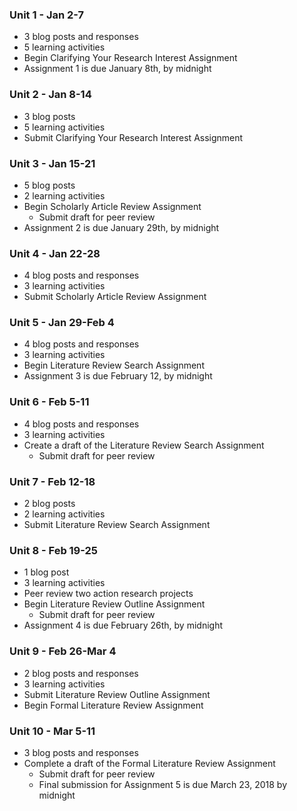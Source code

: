 ### Unit 1 - Jan 2-7

* 3 blog posts and responses
* 5 learning activities
* Begin Clarifying Your Research Interest Assignment
* Assignment 1 is due January 8th, by midnight

### Unit 2 - Jan 8-14

* 3 blog posts 
* 5 learning activities
* Submit Clarifying Your Research Interest Assignment

### Unit 3 - Jan 15-21

* 5 blog posts
* 2 learning activities
* Begin Scholarly Article Review Assignment
  * Submit draft for peer review
* Assignment 2 is due January 29th, by midnight

### Unit 4 - Jan 22-28

* 4 blog posts and responses
* 3 learning activities
* Submit Scholarly Article Review Assignment

### Unit 5 - Jan 29-Feb 4

* 4 blog posts and responses
* 3 learning activities
* Begin Literature Review Search Assignment
* Assignment 3 is due February 12, by midnight

### Unit 6 - Feb 5-11

* 4 blog posts and responses
* 3 learning activities
* Create a draft of the Literature Review Search Assignment
  * Submit draft for peer review

### Unit 7 - Feb 12-18

* 2 blog posts
* 2 learning activities
* Submit Literature Review Search Assignment

### Unit 8 - Feb 19-25

* 1 blog post
* 3 learning activities
* Peer review two action research projects
* Begin Literature Review Outline Assignment
  * Submit draft for peer review
* Assignment 4 is due February 26th, by midnight

### Unit 9 - Feb 26-Mar 4

* 2 blog posts and responses
* 3 learning activities
* Submit Literature Review Outline Assignment
* Begin Formal Literature Review Assignment

### Unit 10 - Mar 5-11

* 3 blog posts and responses
* Complete a draft of the Formal Literature Review Assignment
  * Submit draft for peer review
  * Final submission for Assignment 5 is due March 23, 2018 by midnight




